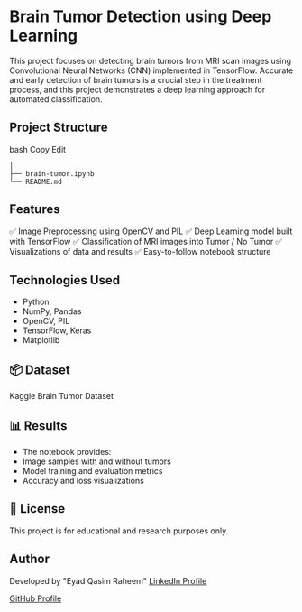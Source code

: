 # Brain Tumor Detection using Deep Learning
This project focuses on detecting brain tumors from MRI scan images using Convolutional Neural Networks (CNN) implemented in TensorFlow. Accurate and early detection of brain tumors is a crucial step in the treatment process, and this project demonstrates a deep learning approach for automated classification.

## Project Structure
bash
Copy
Edit
```brain-tumor-detection/
│
├── brain-tumor.ipynb                    
└── README.md               
```


## Features
✅ Image Preprocessing using OpenCV and PIL
✅ Deep Learning model built with TensorFlow
✅ Classification of MRI images into Tumor / No Tumor
✅ Visualizations of data and results
✅ Easy-to-follow notebook structure

## Technologies Used
- Python
- NumPy, Pandas
- OpenCV, PIL
- TensorFlow, Keras
- Matplotlib

## 📦 Dataset
Kaggle Brain Tumor Dataset

## 📊 Results
- The notebook provides:
- Image samples with and without tumors
- Model training and evaluation metrics
- Accuracy and loss visualizations

## 📄 License
This project is for educational and research purposes only.

## Author
Developed by "Eyad Qasim Raheem" 
[LinkedIn Profile](https://www.linkedin.com/in/eyad-qasim-2a96b624b/)

[GitHub Profile](https://github.com/eyad6789)
